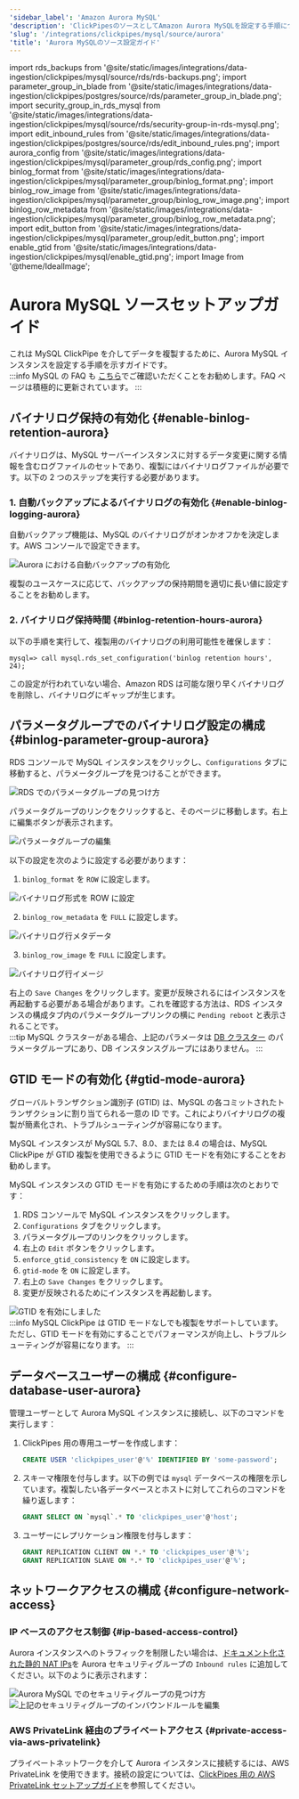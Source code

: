 ```yaml
---
'sidebar_label': 'Amazon Aurora MySQL'
'description': 'ClickPipesのソースとしてAmazon Aurora MySQLを設定する手順についての詳細ガイド'
'slug': '/integrations/clickpipes/mysql/source/aurora'
'title': 'Aurora MySQLのソース設定ガイド'
---
```


import rds_backups from '@site/static/images/integrations/data-ingestion/clickpipes/mysql/source/rds/rds-backups.png';
import parameter_group_in_blade from '@site/static/images/integrations/data-ingestion/clickpipes/postgres/source/rds/parameter_group_in_blade.png';
import security_group_in_rds_mysql from '@site/static/images/integrations/data-ingestion/clickpipes/mysql/source/rds/security-group-in-rds-mysql.png';
import edit_inbound_rules from '@site/static/images/integrations/data-ingestion/clickpipes/postgres/source/rds/edit_inbound_rules.png';
import aurora_config from '@site/static/images/integrations/data-ingestion/clickpipes/mysql/parameter_group/rds_config.png';
import binlog_format from '@site/static/images/integrations/data-ingestion/clickpipes/mysql/parameter_group/binlog_format.png';
import binlog_row_image from '@site/static/images/integrations/data-ingestion/clickpipes/mysql/parameter_group/binlog_row_image.png';
import binlog_row_metadata from '@site/static/images/integrations/data-ingestion/clickpipes/mysql/parameter_group/binlog_row_metadata.png';
import edit_button from '@site/static/images/integrations/data-ingestion/clickpipes/mysql/parameter_group/edit_button.png';
import enable_gtid from '@site/static/images/integrations/data-ingestion/clickpipes/mysql/enable_gtid.png';
import Image from '@theme/IdealImage';


# Aurora MySQL ソースセットアップガイド

これは MySQL ClickPipe を介してデータを複製するために、Aurora MySQL インスタンスを設定する手順を示すガイドです。
<br/>
:::info
MySQL の FAQ も [こちら](/integrations/data-ingestion/clickpipes/mysql/faq.md)でご確認いただくことをお勧めします。FAQ ページは積極的に更新されています。
:::

## バイナリログ保持の有効化 {#enable-binlog-retention-aurora}
バイナリログは、MySQL サーバーインスタンスに対するデータ変更に関する情報を含むログファイルのセットであり、複製にはバイナリログファイルが必要です。以下の 2 つのステップを実行する必要があります。

### 1. 自動バックアップによるバイナリログの有効化 {#enable-binlog-logging-aurora}
自動バックアップ機能は、MySQL のバイナリログがオンかオフかを決定します。AWS コンソールで設定できます。

<Image img={rds_backups} alt="Aurora における自動バックアップの有効化" size="lg" border/>

複製のユースケースに応じて、バックアップの保持期間を適切に長い値に設定することをお勧めします。

### 2. バイナリログ保持時間 {#binlog-retention-hours-aurora}
以下の手順を実行して、複製用のバイナリログの利用可能性を確保します：

```text
mysql=> call mysql.rds_set_configuration('binlog retention hours', 24);
```
この設定が行われていない場合、Amazon RDS は可能な限り早くバイナリログを削除し、バイナリログにギャップが生じます。

## パラメータグループでのバイナリログ設定の構成 {#binlog-parameter-group-aurora}

RDS コンソールで MySQL インスタンスをクリックし、`Configurations` タブに移動すると、パラメータグループを見つけることができます。

<Image img={aurora_config} alt="RDS でのパラメータグループの見つけ方" size="lg" border/>

パラメータグループのリンクをクリックすると、そのページに移動します。右上に編集ボタンが表示されます。

<Image img={edit_button} alt="パラメータグループの編集" size="lg" border/>

以下の設定を次のように設定する必要があります：

1. `binlog_format` を `ROW` に設定します。

<Image img={binlog_format} alt="バイナリログ形式を ROW に設定" size="lg" border/>

2. `binlog_row_metadata` を `FULL` に設定します。

<Image img={binlog_row_metadata} alt="バイナリログ行メタデータ" size="lg" border/>

3. `binlog_row_image` を `FULL` に設定します。

<Image img={binlog_row_image} alt="バイナリログ行イメージ" size="lg" border/>

右上の `Save Changes` をクリックします。変更が反映されるにはインスタンスを再起動する必要がある場合があります。これを確認する方法は、RDS インスタンスの構成タブ内のパラメータグループリンクの横に `Pending reboot` と表示されることです。
<br/>
:::tip
MySQL クラスターがある場合、上記のパラメータは [DB クラスター](https://docs.aws.amazon.com/AmazonRDS/latest/AuroraUserGuide/USER_WorkingWithParamGroups.CreatingCluster.html) のパラメータグループにあり、DB インスタンスグループにはありません。
:::

## GTID モードの有効化 {#gtid-mode-aurora}
グローバルトランザクション識別子 (GTID) は、MySQL の各コミットされたトランザクションに割り当てられる一意の ID です。これによりバイナリログの複製が簡素化され、トラブルシューティングが容易になります。

MySQL インスタンスが MySQL 5.7、8.0、または 8.4 の場合は、MySQL ClickPipe が GTID 複製を使用できるように GTID モードを有効にすることをお勧めします。

MySQL インスタンスの GTID モードを有効にするための手順は次のとおりです：
1. RDS コンソールで MySQL インスタンスをクリックします。
2. `Configurations` タブをクリックします。
3. パラメータグループのリンクをクリックします。
4. 右上の `Edit` ボタンをクリックします。
5. `enforce_gtid_consistency` を `ON` に設定します。
6. `gtid-mode` を `ON` に設定します。
7. 右上の `Save Changes` をクリックします。
8. 変更が反映されるためにインスタンスを再起動します。

<Image img={enable_gtid} alt="GTID を有効にしました" size="lg" border/>

<br/>
:::info
MySQL ClickPipe は GTID モードなしでも複製をサポートしています。ただし、GTID モードを有効にすることでパフォーマンスが向上し、トラブルシューティングが容易になります。
:::

## データベースユーザーの構成 {#configure-database-user-aurora}

管理ユーザーとして Aurora MySQL インスタンスに接続し、以下のコマンドを実行します：

1. ClickPipes 用の専用ユーザーを作成します：

    ```sql
    CREATE USER 'clickpipes_user'@'%' IDENTIFIED BY 'some-password';
    ```

2. スキーマ権限を付与します。以下の例では `mysql` データベースの権限を示しています。複製したい各データベースとホストに対してこれらのコマンドを繰り返します：

    ```sql
    GRANT SELECT ON `mysql`.* TO 'clickpipes_user'@'host';
    ```

3. ユーザーにレプリケーション権限を付与します：

    ```sql
    GRANT REPLICATION CLIENT ON *.* TO 'clickpipes_user'@'%';
    GRANT REPLICATION SLAVE ON *.* TO 'clickpipes_user'@'%';
    ```

## ネットワークアクセスの構成 {#configure-network-access}

### IP ベースのアクセス制御 {#ip-based-access-control}

Aurora インスタンスへのトラフィックを制限したい場合は、[ドキュメント化された静的 NAT IPs](../../index.md#list-of-static-ips)を Aurora セキュリティグループの `Inbound rules` に追加してください。以下のように表示されます：

<Image img={security_group_in_rds_mysql} alt="Aurora MySQL でのセキュリティグループの見つけ方" size="lg" border/>

<Image img={edit_inbound_rules} alt="上記のセキュリティグループのインバウンドルールを編集" size="lg" border/>

### AWS PrivateLink 経由のプライベートアクセス {#private-access-via-aws-privatelink}

プライベートネットワークを介して Aurora インスタンスに接続するには、AWS PrivateLink を使用できます。接続の設定については、[ClickPipes 用の AWS PrivateLink セットアップガイド](/knowledgebase/aws-privatelink-setup-for-clickpipes)を参照してください。
